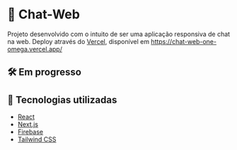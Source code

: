 # 💬 Chat-Web
Projeto desenvolvido com o intuito de ser uma aplicação responsiva de chat na web.
Deploy através do [Vercel](https://vercel.com), disponível em https://chat-web-one-omega.vercel.app/

## 🛠️ Em progresso
  
## 🚀 Tecnologias utilizadas
* [React](https://pt-br.react.dev)
* [Next.js](https://nextjs.org/)
* [Firebase](https://firebase.google.com/?hl=pt/)
* [Tailwind CSS](https://tailwindui.com)
